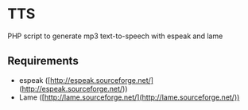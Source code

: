 TTS
=============
PHP script to generate mp3 text-to-speech with espeak and lame

Requirements
-------------
* espeak ([http://espeak.sourceforge.net/] (http://espeak.sourceforge.net/))
* Lame ([http://lame.sourceforge.net/](http://lame.sourceforge.net/))
